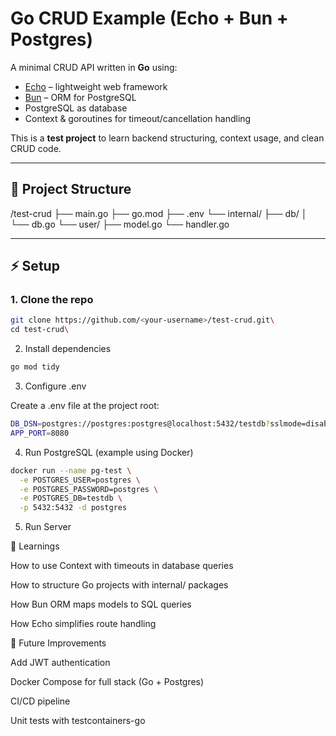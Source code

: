 # Go CRUD Example (Echo + Bun + Postgres)

A minimal CRUD API written in **Go** using:

- [Echo](https://echo.labstack.com/) – lightweight web framework  
- [Bun](https://bun.uptrace.dev/) – ORM for PostgreSQL  
- PostgreSQL as database  
- Context & goroutines for timeout/cancellation handling  

This is a **test project** to learn backend structuring, context usage, and clean CRUD code.

---

## 📂 Project Structure
/test-crud
├── main.go
├── go.mod
├── .env
└── internal/
├── db/
│ └── db.go
└── user/
├── model.go
└── handler.go

---

## ⚡ Setup

### 1. Clone the repo
```bash
git clone https://github.com/<your-username>/test-crud.git\
cd test-crud\
```
2. Install dependencies

```bash
go mod tidy
```

3. Configure .env

Create a .env file at the project root:

```bash
DB_DSN=postgres://postgres:postgres@localhost:5432/testdb?sslmode=disable
APP_PORT=8080
```
4. Run PostgreSQL (example using Docker)
```bash
docker run --name pg-test \
  -e POSTGRES_USER=postgres \
  -e POSTGRES_PASSWORD=postgres \
  -e POSTGRES_DB=testdb \
  -p 5432:5432 -d postgres
```
5. Run Server

🧠 Learnings

How to use Context with timeouts in database queries

How to structure Go projects with internal/ packages

How Bun ORM maps models to SQL queries

How Echo simplifies route handling

🚀 Future Improvements

Add JWT authentication

Docker Compose for full stack (Go + Postgres)

CI/CD pipeline

Unit tests with testcontainers-go


